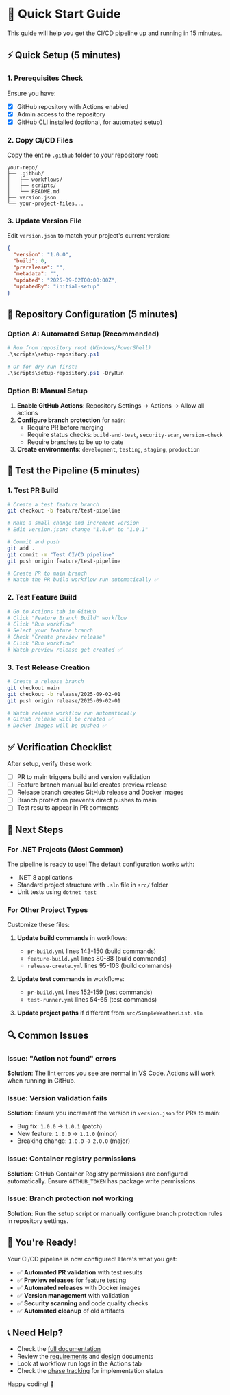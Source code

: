 # 🚀 Quick Start Guide

This guide will help you get the CI/CD pipeline up and running in 15 minutes.

## ⚡ Quick Setup (5 minutes)

### 1. Prerequisites Check
Ensure you have:
- [x] GitHub repository with Actions enabled
- [x] Admin access to the repository
- [x] GitHub CLI installed (optional, for automated setup)

### 2. Copy CI/CD Files
Copy the entire `.github` folder to your repository root:
```
your-repo/
├── .github/
│   ├── workflows/
│   ├── scripts/
│   └── README.md
├── version.json
└── your-project-files...
```

### 3. Update Version File
Edit `version.json` to match your project's current version:
```json
{
  "version": "1.0.0",
  "build": 0,
  "prerelease": "",
  "metadata": "",
  "updated": "2025-09-02T00:00:00Z",
  "updatedBy": "initial-setup"
}
```

## 🔧 Repository Configuration (5 minutes)

### Option A: Automated Setup (Recommended)
```powershell
# Run from repository root (Windows/PowerShell)
.\scripts\setup-repository.ps1

# Or for dry run first:
.\scripts\setup-repository.ps1 -DryRun
```

### Option B: Manual Setup
1. **Enable GitHub Actions**: Repository Settings → Actions → Allow all actions
2. **Configure branch protection** for `main`:
   - Require PR before merging
   - Require status checks: `build-and-test`, `security-scan`, `version-check`
   - Require branches to be up to date
3. **Create environments**: `development`, `testing`, `staging`, `production`

## 🧪 Test the Pipeline (5 minutes)

### 1. Test PR Build
```bash
# Create a test feature branch
git checkout -b feature/test-pipeline

# Make a small change and increment version
# Edit version.json: change "1.0.0" to "1.0.1"

# Commit and push
git add .
git commit -m "Test CI/CD pipeline"
git push origin feature/test-pipeline

# Create PR to main branch
# Watch the PR build workflow run automatically ✅
```

### 2. Test Feature Build
```bash
# Go to Actions tab in GitHub
# Click "Feature Branch Build" workflow
# Click "Run workflow"
# Select your feature branch
# Check "Create preview release"
# Click "Run workflow"
# Watch preview release get created ✅
```

### 3. Test Release Creation
```bash
# Create a release branch
git checkout main
git checkout -b release/2025-09-02-01
git push origin release/2025-09-02-01

# Watch release workflow run automatically
# GitHub release will be created ✅
# Docker images will be pushed ✅
```

## ✅ Verification Checklist

After setup, verify these work:
- [ ] PR to main triggers build and version validation
- [ ] Feature branch manual build creates preview release
- [ ] Release branch creates GitHub release and Docker images
- [ ] Branch protection prevents direct pushes to main
- [ ] Test results appear in PR comments

## 🎯 Next Steps

### For .NET Projects (Most Common)
The pipeline is ready to use! The default configuration works with:
- .NET 8 applications
- Standard project structure with `.sln` file in `src/` folder
- Unit tests using `dotnet test`

### For Other Project Types
Customize these files:
1. **Update build commands** in workflows:
   - `pr-build.yml` lines 143-150 (build commands)
   - `feature-build.yml` lines 80-88 (build commands)
   - `release-create.yml` lines 95-103 (build commands)

2. **Update test commands** in workflows:
   - `pr-build.yml` lines 152-159 (test commands)
   - `test-runner.yml` lines 54-65 (test commands)

3. **Update project paths** if different from `src/SimpleWeatherList.sln`

## 🔍 Common Issues

### Issue: "Action not found" errors
**Solution**: The lint errors you see are normal in VS Code. Actions will work when running in GitHub.

### Issue: Version validation fails
**Solution**: Ensure you increment the version in `version.json` for PRs to main:
- Bug fix: `1.0.0` → `1.0.1` (patch)
- New feature: `1.0.0` → `1.1.0` (minor) 
- Breaking change: `1.0.0` → `2.0.0` (major)

### Issue: Container registry permissions
**Solution**: GitHub Container Registry permissions are configured automatically. Ensure `GITHUB_TOKEN` has package write permissions.

### Issue: Branch protection not working
**Solution**: Run the setup script or manually configure branch protection rules in repository settings.

## 🎉 You're Ready!

Your CI/CD pipeline is now configured! Here's what you get:

- ✅ **Automated PR validation** with test results
- ✅ **Preview releases** for feature testing  
- ✅ **Automated releases** with Docker images
- ✅ **Version management** with validation
- ✅ **Security scanning** and code quality checks
- ✅ **Automated cleanup** of old artifacts

## 📞 Need Help?

- Check the [full documentation](.github/README.md)
- Review the [requirements](../REQUIREMENTS.md) and [design](../DESIGN.md) documents
- Look at workflow run logs in the Actions tab
- Check the [phase tracking](../PHASE-TRACKING.md) for implementation status

Happy coding! 🚀
